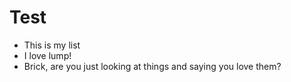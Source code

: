 # Test

* This is my list
* I love lump!
* Brick, are you just looking at things and saying you love them?
